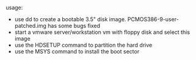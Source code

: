 usage:

- use dd to create a bootable 3.5" disk image. PCMOS386-9-user-patched.img has some bugs fixed
- start a vmware server/workstation vm with floppy disk and select this image
- use the HDSETUP command to partition the hard drive
- use the MSYS command to install the boot sector
